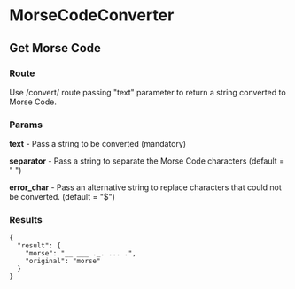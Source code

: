 # MorseCodeConverter
## Get Morse Code
### Route
Use /convert/ route passing "text" parameter to return a string converted to Morse Code.

### Params
**text** - Pass a string to be converted (mandatory)

**separator** - Pass a string to separate the Morse Code characters (default = " ")

**error_char** - Pass an alternative string to replace characters that could not be converted. (default = "$")

### Results
```
{
  "result": {
    "morse": "__ ___ ._. ... .",
    "original": "morse"
  }
}
```
